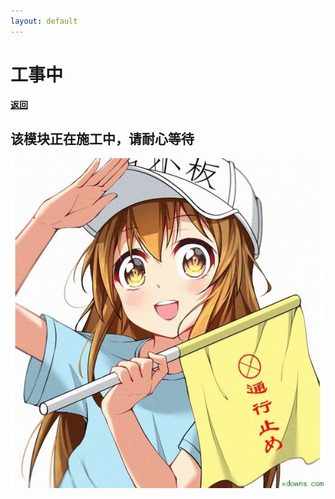 ```yaml
---
layout: default
---
```


# 工事中  

[**返回**](/index)

## 该模块正在施工中，请耐心等待  

![stop](./assets/images/stop.png)